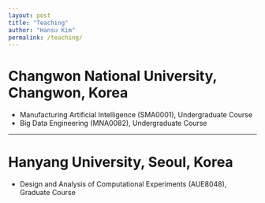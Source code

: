 ```yaml
---
layout: post
title: "Teaching"
author: "Hansu Kim"
permalink: /teaching/
---
```


# Changwon National University, Changwon, Korea
* Manufacturing Artificial Intelligence (SMA0001), Undergraduate Course   
* Big Data Engineering (MNA0082), Undergraduate Course   
     
     
     
***   
   
# Hanyang University, Seoul, Korea
* Design and Analysis of Computational Experiments (AUE8048), Graduate Course   
